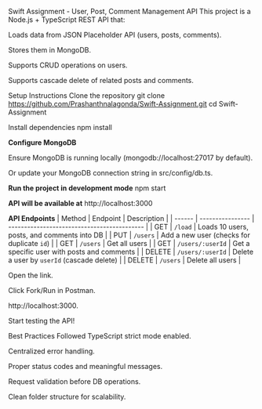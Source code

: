 Swift Assignment - User, Post, Comment Management API
This project is a Node.js + TypeScript REST API that:

Loads data from JSON Placeholder API (users, posts, comments).

Stores them in MongoDB.

Supports CRUD operations on users.

Supports cascade delete of related posts and comments.

Setup Instructions
Clone the repository
git clone https://github.com/Prashanthnalagonda/Swift-Assignment.git
cd Swift-Assignment

Install dependencies
npm install

**Configure MongoDB**

Ensure MongoDB is running locally (mongodb://localhost:27017 by default).

Or update your MongoDB connection string in src/config/db.ts.

**Run the project in development mode**
npm start

**API will be available at**
http://localhost:3000

**API Endpoints**
| Method | Endpoint         | Description                                 |
| ------ | ---------------- | ------------------------------------------- |
| GET    | `/load`          | Loads 10 users, posts, and comments into DB |
| PUT    | `/users`         | Add a new user (checks for duplicate `id`)  |
| GET    | `/users`         | Get all users                               |
| GET    | `/users/:userId` | Get a specific user with posts and comments |
| DELETE | `/users/:userId` | Delete a user by `userId` (cascade delete)  |
| DELETE | `/users`         | Delete all users                            |


Open the link.

Click Fork/Run in Postman.

http://localhost:3000.

Start testing the API!


Best Practices Followed TypeScript strict mode enabled.

Centralized error handling.

Proper status codes and meaningful messages.

Request validation before DB operations.

Clean folder structure for scalability.

